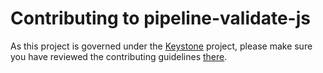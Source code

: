 # Contributing to pipeline-validate-js
As this project is governed under the [Keystone][] project, please make sure you have reviewed the contributing guidelines
[there].

[Keystone]: https://github.com/kenzanlabs/keystone
[there]: https://github.com/kenzanlabs/keystone/blob/master/CONTRIBUTING.md